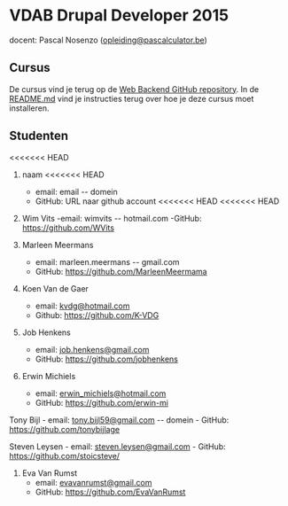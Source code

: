 VDAB Drupal Developer 2015
==============================

docent: Pascal Nosenzo (opleiding@pascalculator.be)


## Cursus

De cursus vind je terug op de [Web Backend GitHub repository](https://github.com/pascalculator/web-backend). In de [README.md](https://github.com/pascalculator/web-backend/blob/master/README.md) vind je instructies terug over hoe je deze cursus moet installeren.


## Studenten

<<<<<<< HEAD

1. naam
<<<<<<< HEAD
	- email: email -- domein
	- GitHub: URL naar github account
<<<<<<< HEAD
<<<<<<< HEAD

1. Wim Vits
	-email: wimvits -- hotmail.com
	-GitHub: https://github.com/WVits

2. Marleen Meermans
	- email: marleen.meermans -- gmail.com
	- GitHub: https://github.com/MarleenMeermama

3. Koen Van de Gaer
	- email: kvdg@hotmail.com
	- Github: https://github.com/K-VDG

2. Job Henkens
	- email: job.henkens@gmail.com
	- GitHub: https://github.com/jobhenkens

1. Erwin Michiels
	- email: erwin_michiels@hotmail.com
	- GitHub: https://github.com/erwin-mi

Tony Bijl
	- email: tony.bijl59@gmail.com -- domein
	- GitHub: https://github.com/tonybijlage

Steven Leysen
	- email: steven.leysen@gmail.com
	- GitHub: https://github.com/stoicsteve/


1. Eva Van Rumst
	- email: evavanrumst@gmail.com
	- GitHub: https://github.com/EvaVanRumst
